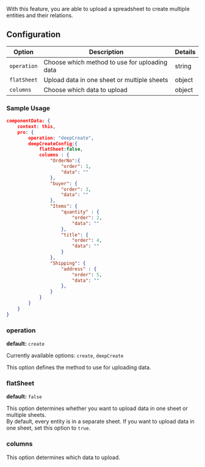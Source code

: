With this feature, you are able to upload a spreadsheet to create multiple entities and their relations.

## Configuration

| Option | Description | Details |
| ------ | --- | --- |
| `operation` | Choose which method to use for uploading data | string |
| `flatSheet` | Upload data in one sheet or multiple sheets | object |
| `columns` | Choose which data to upload | object |

### Sample Usage

```json
componentData: {
    context: this,
    pro: {
        operation: "deepCreate",
        deepCreateConfig:{ 
            flatSheet:false,
            columns : {
                "OrderNo":{
                    "order": 1,
                    "data": ""
                },
                "buyer": {
                    "order": 3,
                    "data": ""
                },
                "Items": {
                    "quantity" : {
                        "order": 2,
                        "data": ""
                    },
                    "title": {
                        "order": 4,
                        "data": ""
                    }
                },
                "Shipping": {
                    "address" : {
                        "order": 5,
                        "data": ""
                    },
                }
            }
        }
    }
}
```

### operation

**default:** `create`

Currently available options: `create`, `deepCreate`

This option defines the method to use for uploading data. 

### flatSheet

**default:** `false`

This option determines whether you want to upload data in one sheet or multiple sheets.  
By default, every entity is in a separate sheet. If you want to upload data in one sheet, set this option to `true`.

### columns

This option determines which data to upload.
